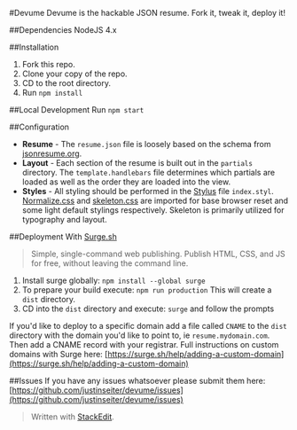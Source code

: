 #Devume
Devume is the hackable JSON resume. Fork it, tweak it, deploy it!

##Dependencies
NodeJS 4.x

##Installation
 1. Fork this repo.
 2. Clone your copy of the repo.
 3. CD to the root directory.
 4. Run `npm install`

##Local Development
Run `npm start`

##Configuration

 - **Resume** - The `resume.json` file is loosely based on the schema from [jsonresume.org](http://jsonresume.org).  
 - **Layout** - Each section of the resume is built out in the `partials` directory. The `template.handlebars` file determines which partials are loaded as well as the order they are loaded into the view.
 - **Styles** - All styling should be performed in the [Stylus](http://stylus-lang.com/) file `index.styl`. [Normalize.css](https://necolas.github.io/normalize.css/) and [skeleton.css](http://getskeleton.com) are imported for base browser reset and some light default stylings respectively. Skeleton is primarily utilized for typography and layout.

##Deployment With [Surge.sh](http://surge.sh)

> Simple, single-command web publishing. Publish HTML, CSS, and JS for free, without leaving the command line.

 1. Install surge globally: `npm install --global surge`
 2. To prepare your build execute: `npm run production` This will create a `dist` directory.
 3. CD into the `dist` directory and execute: `surge` and follow the prompts

If you'd like to deploy to a specific domain add a file called `CNAME` to the `dist` directory with the domain you'd like to point to, ie `resume.mydomain.com`. Then add a CNAME record with your registrar. Full instructions on custom domains with Surge here: [https://surge.sh/help/adding-a-custom-domain](https://surge.sh/help/adding-a-custom-domain)

##Issues
If you have any issues whatsoever please submit them here: [https://github.com/justinseiter/devume/issues](https://github.com/justinseiter/devume/issues)


> Written with [StackEdit](https://stackedit.io/).